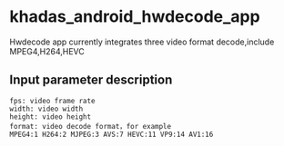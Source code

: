 # khadas_android_hwdecode_app
Hwdecode app currently integrates three video format decode,include MPEG4,H264,HEVC
## Input parameter description
```
fps: video frame rate
width: video width
height: video height
format: video decode format，for example
MPEG4:1 H264:2 MJPEG:3 AVS:7 HEVC:11 VP9:14 AV1:16

```
